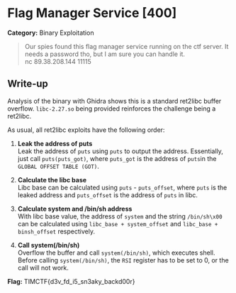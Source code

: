 # Flag Manager Service [400]
**Category:** Binary Exploitation 

> Our spies found this flag manager service running on the ctf server. It needs a password tho, but I am sure you can handle it.  
nc 89.38.208.144 11115

## Write-up
Analysis of the binary with Ghidra shows this is a standard ret2libc buffer overflow. `libc-2.27.so` being provided reinforces the challenge being a ret2libc.

As usual, all ret2libc exploits have the following order:
1. **Leak the address of puts**  
Leak the address of `puts` using `puts` to output the address. Essentially, just call `puts(puts_got)`, where `puts_got` is the address of `puts`in the `GLOBAL OFFSET TABLE (GOT)`.

2. **Calculate the libc base**  
Libc base can be calculated using `puts` - `puts_offset`, where `puts` is the leaked address and `puts_offset` is the address of `puts` in libc. 

3. **Calculate system and /bin/sh address**    
With libc base value, the address of `system` and the string `/bin/sh\x00` can be calculated using `libc_base + system_offset` and `libc_base + binsh_offset` respectively.

4. **Call system(/bin/sh)**  
Overflow the buffer and call `system(/bin/sh)`, which executes shell. Before calling `system(/bin/sh)`, the `RSI` register has to be set to 0, or the call will not work.

**Flag:** TIMCTF{d3v_fd_i5_sn3aky_backd00r}
